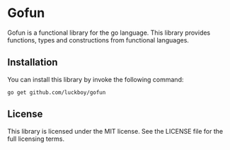 # Gofun

Gofun is a functional library for the go language. This library provides functions, types and
constructions from functional languages.

## Installation

You can install this library by invoke the following command:

    go get github.com/luckboy/gofun

## License

This library is licensed under the MIT license. See the LICENSE file for the full licensing terms.
